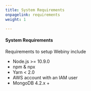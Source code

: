 ```yaml
---
title: System Requirements
onpagelink: requirements
weight: 1

---
```


#### **System Requirements**

Requirements to setup Webiny include

- Node.js &gt;= 10.9.0
- npm &amp; npx
- Yarn &lt; 2.0
- AWS account with an IAM user
- MongoDB 4.2.x +
 